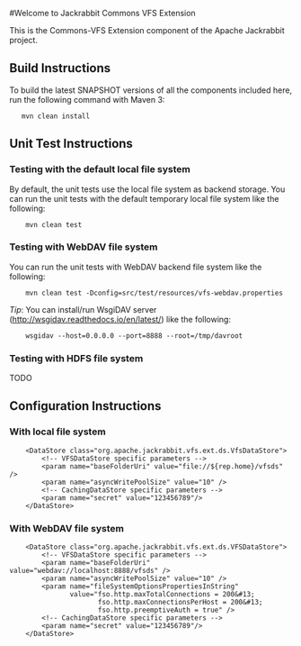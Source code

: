 #Welcome to Jackrabbit Commons VFS Extension

This is the Commons-VFS Extension component of the Apache Jackrabbit project.

## Build Instructions

To build the latest SNAPSHOT versions of all the components
included here, run the following command with Maven 3:

       mvn clean install

## Unit Test Instructions

### Testing with the default local file system

By default, the unit tests use the local file system as backend storage.
You can run the unit tests with the default temporary local file system like the following:

        mvn clean test

### Testing with WebDAV file system

You can run the unit tests with WebDAV backend file system like the following:

        mvn clean test -Dconfig=src/test/resources/vfs-webdav.properties

*Tip*: You can install/run WsgiDAV server (http://wsgidav.readthedocs.io/en/latest/) like the following:

        wsgidav --host=0.0.0.0 --port=8888 --root=/tmp/davroot

### Testing with HDFS file system

TODO

## Configuration Instructions

### With local file system

        <DataStore class="org.apache.jackrabbit.vfs.ext.ds.VfsDataStore">
            <!-- VFSDataStore specific parameters -->
            <param name="baseFolderUri" value="file://${rep.home}/vfsds" />
            <param name="asyncWritePoolSize" value="10" />
            <!-- CachingDataStore specific parameters -->
            <param name="secret" value="123456789"/>
        </DataStore>

### With WebDAV file system

        <DataStore class="org.apache.jackrabbit.vfs.ext.ds.VFSDataStore">
            <!-- VFSDataStore specific parameters -->
            <param name="baseFolderUri" value="webdav://localhost:8888/vfsds" />
            <param name="asyncWritePoolSize" value="10" />
            <param name="fileSystemOptionsPropertiesInString"
                   value="fso.http.maxTotalConnections = 200&#13;
                          fso.http.maxConnectionsPerHost = 200&#13;
                          fso.http.preemptiveAuth = true" />
            <!-- CachingDataStore specific parameters -->
            <param name="secret" value="123456789"/>
        </DataStore>
